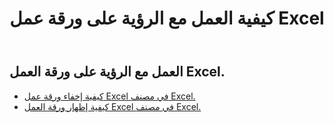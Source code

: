 ﻿---
title: كيفية العمل مع الرؤية على ورقة عمل Excel
second_title: Aspose.Cells Cloud Documen
linktitle: الرؤية
type: docs
url: /ar/worksheets/panes/
keywords: How to work with visibility on an Excel worksheet
description: يدعم Cloud REST العمل مع إمكانية الرؤية على ورقة عمل Excel. تدعم مجموعة أدوات تطوير البرامج (SDK) أنواعًا مختلفة من لغات التطوير، بما في ذلك Android وGo وNodeJS وRuby وSwift.
weight: 20
kwords: Excel، Office السحابة، REST API، جدول بيانات، PDF، CSV، Json، Markdown، كيفية العمل مع الرؤية على ورقة عمل Excel
---
## العمل مع الرؤية على ورقة العمل Excel.

- [كيفية إخفاء ورقة عمل Excel في مصنف Excel.](/cells/ar/worksheets/hide/) 
- [كيفية إظهار ورقة العمل Excel في مصنف Excel.](/cells/ar/worksheets/unhide/) 


